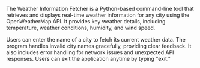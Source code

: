 The Weather Information Fetcher is a Python-based command-line tool that retrieves and displays real-time weather information for any city using the OpenWeatherMap API. It provides key weather details, including temperature, weather conditions, humidity, and wind speed.

Users can enter the name of a city to fetch its current weather data. The program handles invalid city names gracefully, providing clear feedback. It also includes error handling for network issues and unexpected API responses. Users can exit the application anytime by typing "exit."
